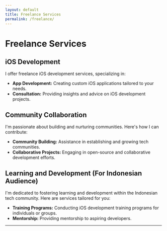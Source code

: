 ```yaml
---
layout: default
title: Freelance Services
permalink: /freelance/
---
```


# Freelance Services

## iOS Development

I offer freelance iOS development services, specializing in:

- **App Development:** Creating custom iOS applications tailored to your needs.
- **Consultation:** Providing insights and advice on iOS development projects.

## Community Collaboration

I'm passionate about building and nurturing communities. Here's how I can contribute:

- **Community Building:** Assistance in establishing and growing tech communities.
- **Collaborative Projects:** Engaging in open-source and collaborative development efforts.

## Learning and Development (For Indonesian Audience)

I'm dedicated to fostering learning and development within the Indonesian tech community. Here are services tailored for you:

- **Training Programs:** Conducting iOS development training programs for individuals or groups.
- **Mentorship:** Providing mentorship to aspiring developers.

---

